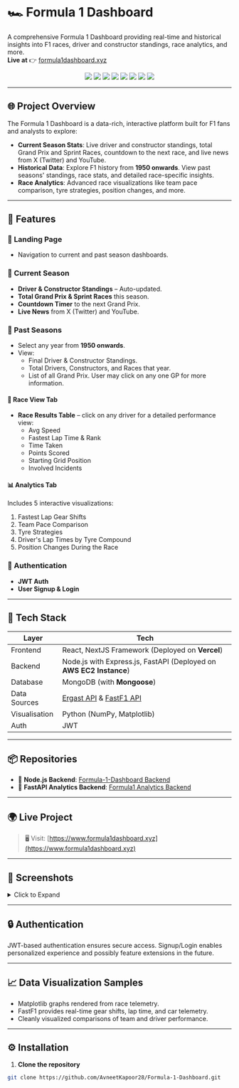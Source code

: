 # 🏎️ Formula 1 Dashboard

A comprehensive Formula 1 Dashboard providing real-time and historical insights into F1 races, driver and constructor standings, race analytics, and more.  
**Live at** 👉 [formula1dashboard.xyz](https://www.formula1dashboard.xyz)

<p align="center">
  <img src="https://img.shields.io/badge/Backend-Node.js-blue?logo=node.js" />
  <img src="https://img.shields.io/badge/Backend-FastAPI-green?logo=fastapi" />
  <img src="https://img.shields.io/badge/Frontend-Next.js-black?logo=next.js" />
  <img src="https://img.shields.io/badge/Database-MongoDB-brightgreen?logo=mongodb" />
  <img src="https://img.shields.io/badge/Auth-JWT-orange?logo=jsonwebtokens" />
  <img src="https://img.shields.io/badge/Data%20Source-Ergast%20API%20%7C%20FastF1-yellow?logo=data" />
  <img src="https://img.shields.io/badge/Fronted%20Deployed%20on-Vercel-black?logo=vercel" />
  <img src="https://img.shields.io/badge/Backend%20Hosted%20on-AWS%20EC2-FF9900?logo=amazonaws&logoColor=white" />
</p>

---

## 🌐 Project Overview

The Formula 1 Dashboard is a data-rich, interactive platform built for F1 fans and analysts to explore:

- **Current Season Stats**: Live driver and constructor standings, total Grand Prix and Sprint Races, countdown to the next race, and live news from X (Twitter) and YouTube.
- **Historical Data**: Explore F1 history from **1950 onwards**. View past seasons' standings, race stats, and detailed race-specific insights.
- **Race Analytics**: Advanced race visualizations like team pace comparison, tyre strategies, position changes, and more.

---

## 🚀 Features

### 🔴 Landing Page
- Navigation to current and past season dashboards.

### 📅 Current Season
- **Driver & Constructor Standings** – Auto-updated.
- **Total Grand Prix & Sprint Races** this season.
- **Countdown Timer** to the next Grand Prix.
- **Live News** from X (Twitter) and YouTube.

### 📜 Past Seasons
- Select any year from **1950 onwards**.
- View:
  - Final Driver & Constructor Standings.
  - Total Drivers, Constructors, and Races that year.
  - List of all Grand Prix. User may click on any one GP for more information.

#### 🏁 Race View Tab
- **Race Results Table** – click on any driver for a detailed performance view:
  - Avg Speed  
  - Fastest Lap Time & Rank  
  - Time Taken  
  - Points Scored  
  - Starting Grid Position  
  - Involved Incidents

#### 📊 Analytics Tab
Includes 5 interactive visualizations:
1. Fastest Lap Gear Shifts  
2. Team Pace Comparison  
3. Tyre Strategies  
4. Driver's Lap Times by Tyre Compound  
5. Position Changes During the Race

### 👤 Authentication
- **JWT Auth**
- **User Signup & Login**

---

## 🧰 Tech Stack

| Layer        | Tech                                                                 |
|--------------|----------------------------------------------------------------------|
| Frontend     | React, NextJS Framework (Deployed on **Vercel**)               |
| Backend      | Node.js with Express.js, FastAPI (Deployed on **AWS EC2 Instance**)          |
| Database     | MongoDB (with **Mongoose**)                                          |
| Data Sources | [Ergast API](https://ergast.com/mrd/) & [FastF1 API](https://pypi.org/project/fastf1/) |
| Visualisation| Python (NumPy, Matplotlib)                                           |
| Auth         | JWT                                                                  |

---


## 📦 Repositories

- 🔗 **Node.js Backend**: [Formula-1-Dashboard Backend](https://github.com/AvneetKapoor28/Formula-1-Dashboard)  
- 🔗 **FastAPI Analytics Backend**: [Formula1 Analytics Backend](https://github.com/AvneetKapoor28/formula1-analytics-backend)

---

## 🌍 Live Project

> 🖥️ Visit: [https://www.formula1dashboard.xyz](https://www.formula1dashboard.xyz)

---

## 📸 Screenshots

<details>
<summary>Click to Expand</summary>

_Coming Soon – Add screenshots of Landing Page, Current Season Page, Past Season Page, Race Analytics_

</details>

---

## 🔒 Authentication

JWT-based authentication ensures secure access. Signup/Login enables personalized experience and possibly feature extensions in the future.

---

## 📈 Data Visualization Samples

- Matplotlib graphs rendered from race telemetry.
- FastF1 provides real-time gear shifts, lap time, and car telemetry.
- Cleanly visualized comparisons of team and driver performance.

---

## ⚙️ Installation

1. **Clone the repository**
```bash
git clone https://github.com/AvneetKapoor28/Formula-1-Dashboard.git
